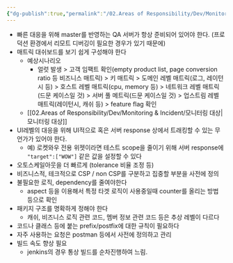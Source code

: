 ```yaml
---
{"dg-publish":true,"permalink":"/02.Areas of Responsibility/Dev/Monitoring & Incident/인시던트 예방 및 대응 아이디어/","tags":["dev","monitoring","incident"],"noteIcon":""}
---
```


- 빠른 대응을 위해 master를 반영하는 QA 서버가 항상 준비되어 있어야 한다. (프로덕션 환경에서 리모트 디버깅이 필요한 경우가 있기 때문에)
- 매트릭 대쉬보드를 보기 쉽게 구성해야 한다
	- 예상시나리오
		- 얼럿 발생 > 고객 임팩트 확인(empty product list, page conversion ratio 등 비즈니스 매트릭) > 키 매트릭 > 도메인 레벨 매트릭(로그, 레이턴시 등) > 호스트 레벨 매트릭(cpu, memory 등) > 네트워크 레벨 매트릭(드문 케이스일 것) > 서버 풀 메트릭(드문 케이스일 것) > 업스트림 레벨 매트릭(레이턴시, 캐쉬 등) > feature flag 확인
	- [[02.Areas of Responsibility/Dev/Monitoring & Incident/모니터링 대상\|모니터링 대상]]
- UI레벨의 대응을 위해 UI적으로 혹은 서버 response 상에서 트래킹할 수 있는 무언가가 있어야 한다.
	- 예) 로켓와우 전용 위젯이라면 테스트 scope을 줄이기 위해 서버 response에 `"target":["WOW"]` 같은 값을 설정할 수 있다
- 오토스케일아웃을 더 빠르게 (tolerance 비율 조정 등)
- 비즈니스적, 테크적으로 CSP / non CSP를 구분하고 집중할 부분을 사전에 정의
- 불필요한 로직, dependency를 줄여야한다
	- aspect 등을 이용해서 특정 타겟 로직이 사용중일때 counter를 올리는 방법 등으로 확인 
- 패키지 구조를 명확하게 정해야 한다
	- 캐쉬, 비즈니스 로직 관련 코드, 멤버 정보 관련 코드 등은 추상 레벨이 다르다
- 코드나 클래스 등에 붙는 prefix/postfix에 대한 규칙이 필요하다
- 자주 사용하는 요청은 postman 등에서 사전에 정의하고 관리
- 빌드 속도 향상 필요
	- jenkins의 경우 통상 빌드를 순차진행하여 느림. 
